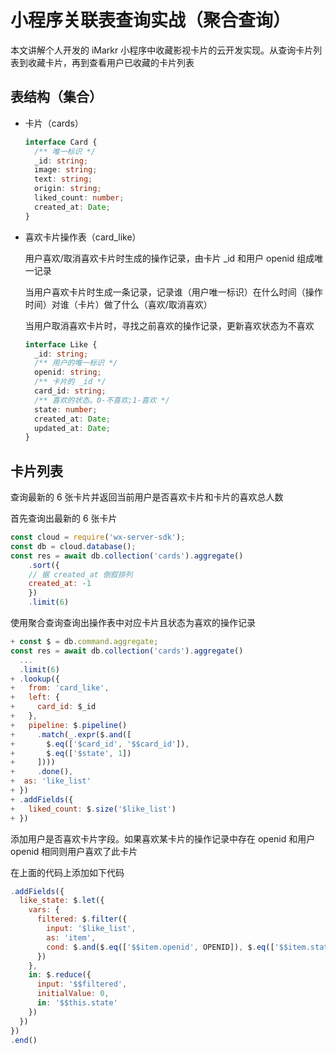 # 小程序关联表查询实战（聚合查询）

本文讲解个人开发的 iMarkr 小程序中收藏影视卡片的云开发实现。从查询卡片列表到收藏卡片，再到查看用户已收藏的卡片列表

## 表结构（集合）

- 卡片（cards）

  ```TypeScript
  interface Card {
    /** 唯一标识 */
    _id: string;
    image: string;
    text: string;
    origin: string;
    liked_count: number;
    created_at: Date;
  }
  ```

- 喜欢卡片操作表（card_like）

  用户喜欢/取消喜欢卡片时生成的操作记录，由卡片 _id 和用户 openid 组成唯一记录

  当用户喜欢卡片时生成一条记录，记录谁（用户唯一标识）在什么时间（操作时间）对谁（卡片）做了什么（喜欢/取消喜欢）

  当用户取消喜欢卡片时，寻找之前喜欢的操作记录，更新喜欢状态为不喜欢

  ```TypeScript
  interface Like {
    _id: string;
    /** 用户的唯一标识 */
    openid: string;
    /** 卡片的 _id */
    card_id: string;
    /** 喜欢的状态。0-不喜欢;1-喜欢 */
    state: number;
    created_at: Date;
    updated_at: Date;
  }
  ```

## 卡片列表

查询最新的 6 张卡片并返回当前用户是否喜欢卡片和卡片的喜欢总人数

首先查询出最新的 6 张卡片

```javascript
const cloud = require('wx-server-sdk');
const db = cloud.database();
const res = await db.collection('cards').aggregate()
	.sort({
  	// 据 created_at 倒叙排列
  	created_at: -1
	})
	.limit(6)
```

使用聚合查询查询出操作表中对应卡片且状态为喜欢的操作记录

```javascript
+ const $ = db.command.aggregate;
const res = await db.collection('cards').aggregate()
  ...
  .limit(6)
+ .lookup({
+   from: 'card_like',
+   left: {
+     card_id: $_id
+   },
+   pipeline: $.pipeline()
+     .match(_.expr($.and([
+       $.eq(['$card_id', '$$card_id']),
+       $.eq(['$state', 1])
+     ])))
+     .done(),
+  as: 'like_list'
+ })
+ .addFields({
+   liked_count: $.size('$like_list')
+ })
```

添加用户是否喜欢卡片字段。如果喜欢某卡片的操作记录中存在 openid 和用户 openid 相同则用户喜欢了此卡片

在上面的代码上添加如下代码

```javascript
.addFields({
  like_state: $.let({
    vars: {
      filtered: $.filter({
        input: '$like_list',
        as: 'item',
        cond: $.and($.eq(['$$item.openid', OPENID]), $.eq(['$$item.state', 1]))
      })
    },
    in: $.reduce({
      input: '$$filtered',
      initialValue: 0,
      in: '$$this.state'
    })
  })
})
.end()
```
